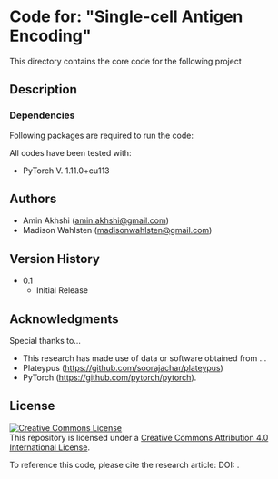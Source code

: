 # Code for: "Single-cell Antigen Encoding"

This directory contains the core code for the following project

## Description


### Dependencies

Following packages are required to run the code:

All codes have been tested with:
* PyTorch V. 1.11.0+cu113 

## Authors

* Amin Akhshi (amin.akhshi@gmail.com)
* Madison Wahlsten (madisonwahlsten@gmail.com)

## Version History

* 0.1
    * Initial Release

## Acknowledgments

Special thanks to... 

* This research has made use of data or software obtained from ...
* Plateypus (https://github.com/soorajachar/plateypus) 
* PyTorch (https://github.com/pytorch/pytorch).

## License

<a rel="license" href="http://creativecommons.org/licenses/by/4.0/"><img alt="Creative Commons License" style="border-width:0" src="https://i.creativecommons.org/l/by/4.0/88x31.png" /></a><br />This repository is licensed under a <a rel="license" href="http://creativecommons.org/licenses/by/4.0/">Creative Commons Attribution 4.0 International License</a>.

To reference this code, please cite the research article: DOI: [](). 